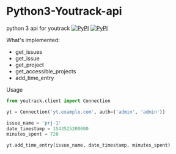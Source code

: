 # Python3-Youtrack-api
python 3 api for youtrack
[![PyPI](https://img.shields.io/badge/pypi-0.1-orange.svg)](https://pypi.org/project/Python3-Youtrack-api/) [![PyPI](https://img.shields.io/badge/python-3-blue.svg)](https://pypi.org/project/Python3-Youtrack-api/)

What's implemented:
- get_issues
- get_issue
- get_project
- get_accessible_projects
- add_time_entry

Usage
```python
from youtrack.client import Connection

yt = Connection('yt.example.com', auth=('admin', 'admin'))

issue_name = 'prj-1'
date_timestamp = 1543525200000
minutes_spent = 720

yt.add_time_entry(issue_name, date_timestamp, minutes_spent)

```
